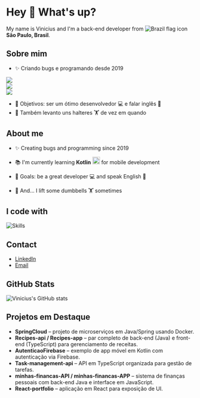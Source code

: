 # Hey 👋 What's up?

My name is Vinicius and I'm a back-end developer from ![Brazil flag icon](https://cdn-icons-png.flaticon.com/128/197/197386.png) **São Paulo, Brasil**.

## Sobre mim
- ✨ Criando bugs e programando desde 2019


<p align="left">
  <img src="https://skillicons.dev/icons?i=java,kotlin,ts,py,js&perline=5" />
  <br />
  <img src="https://skillicons.dev/icons?i=spring,nodejs,react,angular,docker&perline=5" />
  <br />
  <img src="https://skillicons.dev/icons?i=aws,kubernetes,firebase,mysql,postgres,mongodb&perline=6" />
</p>

- 🎯 Objetivos: ser um ótimo desenvolvedor 💻 e falar inglês 🚀
- 🎲 Também levanto uns halteres 🏋️ de vez em quando

## About me
- ✨ Creating bugs and programming since 2019

 - 📚 I'm currently learning **Kotlin** <img src="https://cdn.icon-icons.com/icons2/2107/PNG/512/file_type_kotlin_icon_130487.png" width="20" /> for mobile development

- 🎯 Goals: be a great developer 💻 and speak English 🚀
- 🎲 And... I lift some dumbbells 🏋️ sometimes

## I code with
![Skills](https://skillicons.dev/icons?i=java,kotlin,nodejs,spring,figma,androidstudio,angular,aws,css,docker,firebase,gradle,idea,js,kubernetes,maven,mongodb,mysql,postgres,py,rabbitmq,react,selenium,ubuntu&theme=light)

## Contact
- [LinkedIn](https://www.linkedin.com/in/your-profile)
- [Email](mailto:your-email@example.com)

## GitHub Stats
![Vinicius's GitHub stats](https://github-readme-stats.vercel.app/api?username=vinicius-ssantos&show_icons=true)

## Projetos em Destaque
- **SpringCloud** – projeto de microserviços em Java/Spring usando Docker.
- **Recipes-api / Recipes-app** – par completo de back-end (Java) e front-end (TypeScript) para gerenciamento de receitas.
- **AutenticaoFirebase** – exemplo de app móvel em Kotlin com autenticação via Firebase.
- **Task-management-api** – API em TypeScript organizada para gestão de tarefas.
- **minhas-financas-API / minhas-financas-APP** – sistema de finanças pessoais com back-end Java e interface em JavaScript.
- **React-portfolio** – aplicação em React para exposição de UI.
